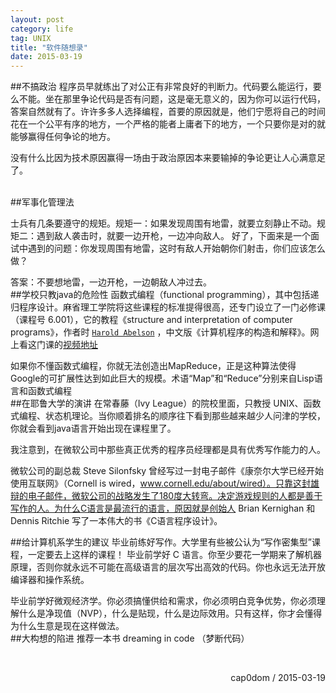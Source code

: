 ```yaml
---
layout: post
category: life
tag: UNIX
title: "软件随想录"
date: 2015-03-19
---
```




##不搞政治
程序员早就练出了对公正有非常良好的判断力。代码要么能运行，要么不能。坐在那里争论代码是否有问题，这是毫无意义的，因为你可以运行代码，答案自然就有了。许许多多人选择编程，首要的原因就是，他们宁愿将自己的时间花在一个公平有序的地方，一个严格的能者上庸者下的地方，一个只要你是对的就能够赢得任何争论的地方。

没有什么比因为技术原因赢得一场由于政治原因本来要输掉的争论更让人心满意足了。

<br/>
##军事化管理法

士兵有几条要遵守的规矩。规矩一：如果发现周围有地雷，就要立刻静止不动。规矩二：遇到敌人袭击时，就要一边开枪，一边冲向敌人。 好了，下面来是一个面试中遇到的问题：你发现周围有地雷，这时有敌人开始朝你们射击，你们应该怎么做？

答案：不要想地雷，一边开枪，一边朝敌人冲过去。
<br/>
##学校只教java的危险性
函数式编程（functional programming），其中包括递归程序设计。麻省理工学院将这些课程的标准提得很高，还专门设立了一门必修课（课程号 6.001），它的教程《structure and interpretation of computer programs》，作者时 [`Harold Abelson`](https://en.wikipedia.org/wiki/Hal_Abelson) ，中文版《计算机程序的构造和解释》。网上看这门课的[视频地址](http://gropus.csail.mit.edu/mac/classes/6.001/abelson-sussman-lectures)

如果你不懂函数式编程，你就无法创造出MapReduce，正是这种算法使得Google的可扩展性达到如此巨大的规模。术语“Map”和“Reduce”分别来自Lisp语言和函数式编程
<br/>
##在耶鲁大学的演讲
在常春藤（Ivy League）的院校里面，只教授 UNIX、函数式编程、状态机理论。当你顺着排名的顺序往下看到那些越来越少人问津的学校，你就会看到java语言开始出现在课程里了。

我注意到，在微软公司中那些真正优秀的程序员经理都是具有优秀写作能力的人。

微软公司的副总裁 Steve Silonfsky 曾经写过一封电子邮件《康奈尔大学已经开始使用互联网》（Cornell is wired，www.cornell.edu/about/wired）。只靠这封雄辩的电子邮件，微软公司的战略发生了180度大转弯。决定游戏规则的人都是善于写作的人。为什么C语言是最流行的语言，原因就是创始人 Brian Kernighan 和 Dennis Ritchie 写了一本伟大的书《C语言程序设计》。
<br/>

##给计算机系学生的建议
 毕业前练好写作。大学里有些被公认为“写作密集型”课程，一定要去上这样的课程！
毕业前学好 C 语言。你至少要花一学期来了解机器原理，否则你就永远不可能在高级语言的层次写出高效的代码。你也永远无法开放编译器和操作系统。

毕业前学好微观经济学。你必须搞懂供给和需求，你必须明白竞争优势，你必须理解什么是净现值（NVP），什么是贴现，什么是边际效用。只有这样，你才会懂得为什么生意是现在这样做法。
<br/>
##大构想的陷进
 推荐一本书 dreaming in code （梦断代码）
 
 <br/>
 <p align="right">cap0dom / 2015-03-19</p>
